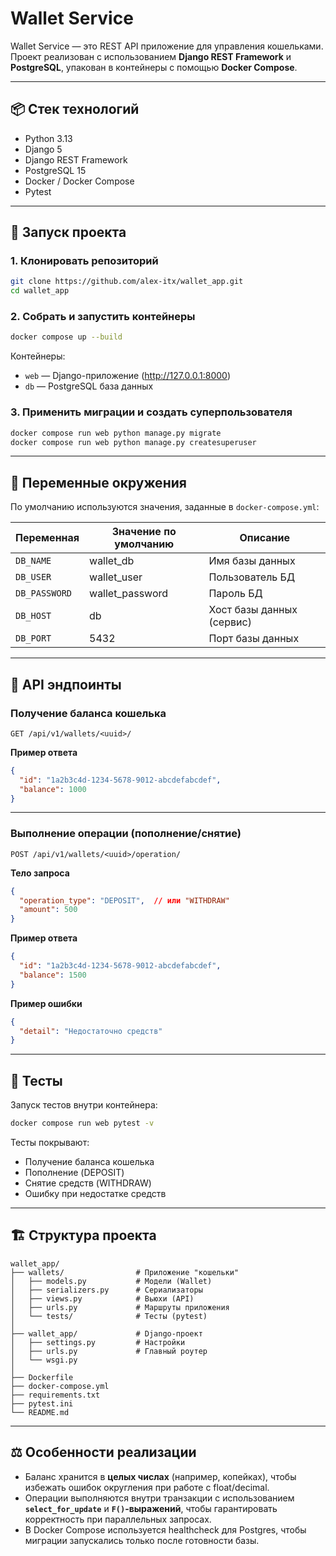 # Wallet Service

Wallet Service — это REST API приложение для управления кошельками.  
Проект реализован с использованием **Django REST Framework** и **PostgreSQL**, упакован в контейнеры с помощью **Docker Compose**.  

---

## 📦 Стек технологий
- Python 3.13
- Django 5
- Django REST Framework
- PostgreSQL 15
- Docker / Docker Compose
- Pytest

---

## 🚀 Запуск проекта

### 1. Клонировать репозиторий
```bash
git clone https://github.com/alex-itx/wallet_app.git
cd wallet_app
```

### 2. Собрать и запустить контейнеры
```bash
docker compose up --build
```

Контейнеры:
- `web` — Django-приложение (http://127.0.0.1:8000)
- `db` — PostgreSQL база данных

### 3. Применить миграции и создать суперпользователя
```bash
docker compose run web python manage.py migrate
docker compose run web python manage.py createsuperuser
```

---

## 🔑 Переменные окружения

По умолчанию используются значения, заданные в `docker-compose.yml`:

| Переменная       | Значение по умолчанию | Описание                   |
|------------------|-----------------------|----------------------------|
| `DB_NAME`        | wallet_db             | Имя базы данных            |
| `DB_USER`        | wallet_user           | Пользователь БД            |
| `DB_PASSWORD`    | wallet_password       | Пароль БД                  |
| `DB_HOST`        | db                    | Хост базы данных (сервис)  |
| `DB_PORT`        | 5432                  | Порт базы данных           |

---

## 📡 API эндпоинты

### Получение баланса кошелька
```
GET /api/v1/wallets/<uuid>/
```

**Пример ответа**
```json
{
  "id": "1a2b3c4d-1234-5678-9012-abcdefabcdef",
  "balance": 1000
}
```

---

### Выполнение операции (пополнение/снятие)
```
POST /api/v1/wallets/<uuid>/operation/
```

**Тело запроса**
```json
{
  "operation_type": "DEPOSIT",  // или "WITHDRAW"
  "amount": 500
}
```

**Пример ответа**
```json
{
  "id": "1a2b3c4d-1234-5678-9012-abcdefabcdef",
  "balance": 1500
}
```

**Пример ошибки**
```json
{
  "detail": "Недостаточно средств"
}
```

---

## 🧪 Тесты

Запуск тестов внутри контейнера:
```bash
docker compose run web pytest -v
```

Тесты покрывают:
- Получение баланса кошелька
- Пополнение (DEPOSIT)
- Снятие средств (WITHDRAW)
- Ошибку при недостатке средств

---

## 🏗️ Структура проекта

```
wallet_app/
├── wallets/                # Приложение "кошельки"
│   ├── models.py           # Модели (Wallet)
│   ├── serializers.py      # Сериализаторы
│   ├── views.py            # Вьюхи (API)
│   ├── urls.py             # Маршруты приложения
│   └── tests/              # Тесты (pytest)
│
├── wallet_app/             # Django-проект
│   ├── settings.py         # Настройки
│   ├── urls.py             # Главный роутер
│   └── wsgi.py
│
├── Dockerfile
├── docker-compose.yml
├── requirements.txt
├── pytest.ini
└── README.md
```

---

## ⚖️ Особенности реализации

- Баланс хранится в **целых числах** (например, копейках), чтобы избежать ошибок округления при работе с float/decimal.  
- Операции выполняются внутри транзакции с использованием **`select_for_update`** и **`F()`-выражений**, чтобы гарантировать корректность при параллельных запросах.  
- В Docker Compose используется healthcheck для Postgres, чтобы миграции запускались только после готовности базы.  
